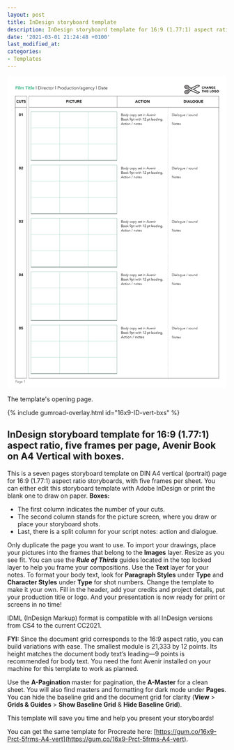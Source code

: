 ```yaml
---
layout: post
title: InDesign storyboard template 
description: InDesign storyboard template for 16:9 (1.77:1) aspect ratio, five frames per page, Avenir Book on A4 Vertical with boxes.
date: '2021-03-01 21:24:48 +0100'
last_modified_at:
categories:
- Templates
---
```

<a href="https://gum.co/16x9-ID-vert-bxs" class="no-underline pv2 grow db"><img class="w-100" src="/images/Film-Storyboards.com_InDesign_storyboard_template_16x9_Avenir-Book-9pt_DIN-A4-vertical_with-boxes_01.png"></a>
<figcaption>The template's opening page.</figcaption>

{% include gumroad-overlay.html id="16x9-ID-vert-bxs" %}

## InDesign storyboard template for 16:9 (1.77:1) aspect ratio, five frames per page, Avenir Book on A4 Vertical with boxes.

This is a seven pages storyboard template on DIN A4 vertical (portrait) page for 16:9 (1.77:1) aspect ratio storyboards, with five frames per sheet. You can either edit this storyboard template with Adobe InDesign or print the blank one to draw on paper.
**Boxes:**
- The first column indicates the number of your cuts.
- The second column stands for the picture screen, where you draw or place your storyboard shots.
-  Last, there is a split column for your script notes: action and dialogue.

Only duplicate the page you want to use. To import your drawings, place your pictures into the frames that belong to the **Images** layer. Resize as you see fit. You can use the ***Rule of Thirds*** guides located in the top locked layer to help you frame your compositions. Use the **Text** layer for your notes. To format your body text, look for **Paragraph Styles** under **Type** and **Character Styles** under **Type** for shot numbers. Change the template to make it your own. Fill in the header, add your credits and project details, put your production title or logo. And your presentation is now ready for print or screens in no time! 

IDML (InDesign Markup) format is compatible with all InDesign versions from CS4 to the current CC2021. 

**FYI:** Since the document grid corresponds to the 16:9 aspect ratio, you can build variations with ease. The smallest module is 21,333 by 12 points. Its height matches the document body text’s leading—9 points is recommended for body text. You need the font Avenir installed on your machine for this template to work as planned. 

Use the **A-Pagination** master for pagination, the **A-Master** for a clean sheet. You will also find masters and formatting for dark mode under **Pages**.
You can hide the baseline grid and the document grid for clarity (**View** > **Grids & Guides** > **Show Baseline Grid** & **Hide Baseline Grid**). 

This template will save you time and help you present your storyboards! 

You can get the same template for Procreate here: [https://gum.co/16x9-Prct-5frms-A4-vert](https://gum.co/16x9-Prct-5frms-A4-vert).
